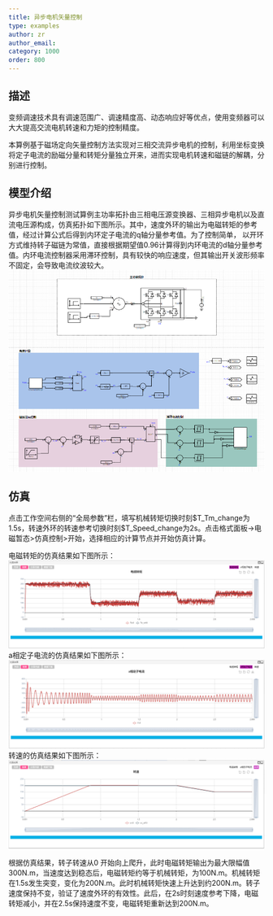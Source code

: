 ```yaml
---
title: 异步电机矢量控制
type: examples
author: zr
author_email: 
category: 1000
order: 800
---
```


## 描述
变频调速技术具有调速范围广、调速精度高、动态响应好等优点，使用变频器可以大大提高交流电机转速和力矩的控制精度。

本算例基于磁场定向矢量控制方法实现对三相交流异步电机的控制，利用坐标变换将定子电流的励磁分量和转矩分量独立开来，进而实现电机转速和磁链的解耦，分别进行控制。


## 模型介绍

异步电机矢量控制测试算例主功率拓扑由三相电压源变换器、三相异步电机以及直流电压源构成，仿真拓扑如下图所示。其中，速度外环的输出为电磁转矩的参考值，经过计算公式后得到内环定子电流的q轴分量参考值。为了控制简单， 以开环方式维持转子磁链为常值，直接根据期望值0.96计算得到内环电流的d轴分量参考值。内环电流控制器采用滞环控制，具有较快的响应速度，但其输出开关波形频率不固定，会导致电流纹波较大。
![拓扑图](DTC/拓扑图.png "拓扑图")

## 仿真
点击工作空间右侧的“全局参数”栏，填写机械转矩切换时刻\$T_Tm_change为1.5s，转速外环的转速参考切换时刻\$T_Speed_change为2s。点击格式面板->电磁暂态>仿真控制>开始，选择相应的计算节点并开始仿真计算。

电磁转矩的仿真结果如下图所示：
![仿真结果图](DTC/电磁转矩.png "电磁转矩")
a相定子电流的仿真结果如下图所示：
![仿真结果图](DTC/a相定子电流.png "a相定子电流")
转速的仿真结果如下图所示：
![仿真结果图](DTC/转速.png "转速")

根据仿真结果，转子转速从0 开始向上爬升，此时电磁转矩输出为最大限幅值300N.m，当速度达到稳态后，电磁转矩约等于机械转矩，为100N.m。机械转矩在1.5s发生突变，变化为200N.m。此时机械转矩快速上升达到约200N.m。转子速度保持不变，验证了速度外环的有效性。此后，在2s时刻速度参考下降，电磁转矩减小，并在2.5s保持速度不变，电磁转矩重新达到200N.m。
